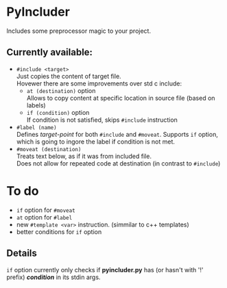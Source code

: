 # PyIncluder
Includes some preprocessor magic to your project.

## Currently available:
- `#include <target>`  
    Just copies the content of target file.  
    Hovewer there are some improvements over std c include:
    - `at (destination)` option  
        Allows to copy content at specific location in source file (based on labels)
    - `if (condition)` option  
        If condition is not satisfied, skips `#include` instruction  
- `#label (name)`  
    Defines _target-point_ for both `#include` and `#moveat`.
    Supports `if` option, which is going to ingore the label if condition is not met.  
- `#moveat (destination)`  
    Treats text below, as if it was from included file.  
    Does not allow for repeated code at destination (in contrast to `#include`)  

# To do
- `if` option for `#moveat`
- `at` option for `#label`
- new `#template <var>` instruction. (simmilar to c++ templates)
- better conditions for `if` option

## Details
`if` option currently only checks if **pyincluder.py** has (or hasn't with '!' prefix) _**condition**_ in its stdin args.  